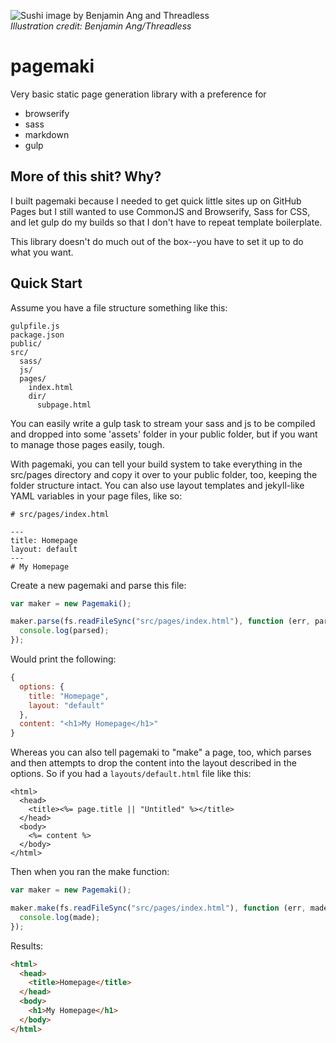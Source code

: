 ![Sushi image by Benjamin Ang and Threadless](http://25.media.tumblr.com/tumblr_lrxx1h20581qzv89bo1_500.jpg)  
_Illustration credit: Benjamin Ang/Threadless_

pagemaki
=============

Very basic static page generation library with a preference for  
* browserify
* sass
* markdown
* gulp


## More of this shit? Why?

I built pagemaki because I needed to get quick little sites up on GitHub Pages but I still wanted to use CommonJS and Browserify, Sass for CSS, and let gulp do my builds so that I don't have to repeat template boilerplate.

This library doesn't do much out of the box--you have to set it up to do what you want.

## Quick Start

Assume you have a file structure something like this:

```
gulpfile.js
package.json
public/
src/
  sass/
  js/
  pages/
    index.html
    dir/
      subpage.html
```

You can easily write a gulp task to stream your sass and js to be compiled and dropped into some 'assets' folder in your public folder, but if you want to manage those pages easily, tough.

With pagemaki, you can tell your build system to take everything in the src/pages directory and copy it over to your public folder, too, keeping the folder structure intact. You can also use layout templates and jekyll-like YAML variables in your page files, like so:

```
# src/pages/index.html

---
title: Homepage
layout: default
---
# My Homepage
```

Create a new pagemaki and parse this file:

```javascript
var maker = new Pagemaki();

maker.parse(fs.readFileSync("src/pages/index.html"), function (err, parsed) {
  console.log(parsed);
});
```

Would print the following:

```javascript
{
  options: {
    title: "Homepage",
    layout: "default"
  },
  content: "<h1>My Homepage</h1>"
}
```

Whereas you can also tell pagemaki to "make" a page, too, which parses and then attempts to drop the content into the layout described in the options. So if you had a `layouts/default.html` file like this:

```underscore
<html>
  <head>
    <title><%= page.title || "Untitled" %></title>
  </head>
  <body>
    <%= content %>
  </body>
</html>
```

Then when you ran the make function:

```javascript
var maker = new Pagemaki();

maker.make(fs.readFileSync("src/pages/index.html"), function (err, made) {
  console.log(made);
});
```

Results:

```html
<html>
  <head>
    <title>Homepage</title>
  </head>
  <body>
    <h1>My Homepage</h1>
  </body>
</html>
```

